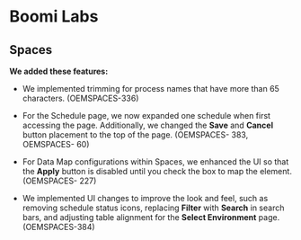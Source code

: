 # Boomi Labs 

<head>
  <meta name="guidename" content="Release Notes"/>
  <meta name="context" content="GUID-fd9cf55f-8fe8-49d9-b8d1-cd5000a7b95e"/>
</head>

## Spaces

**We added these features:**

- We implemented trimming for process names that have more than 65 characters. (OEMSPACES-336)

- For the Schedule page, we now expanded one schedule when first accessing the page. Additionally, we changed the **Save** and **Cancel** button placement to the top of the page. (OEMSPACES- 383, OEMSPACES- 60)

- For Data Map configurations within Spaces, we enhanced the UI so that the **Apply** button is disabled until you check the box to map the element. (OEMSPACES- 227)

- We implemented UI changes to improve the look and feel, such as removing schedule status icons, replacing **Filter** with **Search** in search bars, and adjusting table alignment for the **Select Environment** page. (OEMSPACES-384) 
